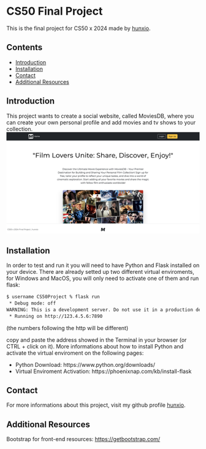# CS50 Final Project

This is the final project for CS50 x 2024 made by <a href="https://www.github.com/hunxio/">hunxio</a>.

## Contents
- [Introduction](#introduction)
- [Installation](#installation)
- [Contact](#contact)
- [Additional Resources](#additional-resources)

## Introduction

This project wants to create a social website, called MoviesDB, where you can create your
own personal profile and add movies and tv shows to your collection.
<img src="static/media/frontpage-readme-presentation.png">

## Installation

In order to test and run it you will need to have Python and Flask installed on your device.
There are already setted up two different virtual enviroments, for Windows and MacOS,
you will only need to activate one of them and run flask:

```bash
$ username CS50Project % flask run
 * Debug mode: off
WARNING: This is a development server. Do not use it in a production deployment. Use a production WSGI server instead.
 * Running on http://123.4.5.6:7890
```
(the numbers following the http will be different)

copy and paste the address showed in the Terminal in your browser (or CTRL + click on it).
More informations about how to install Python and activate the virtual enviroment
on the following pages:
<ul>
<li>Python Download: https://www.python.org/downloads/ </li>
<li>Virtual Enviroment Activation: https://phoenixnap.com/kb/install-flask</li>
</ul>

## Contact

For more informations about this project, visit my github profile 
<a href="https://www.github.com/hunxio">hunxio</a>.

## Additional Resources

Bootstrap for front-end resources:
https://getbootstrap.com/

